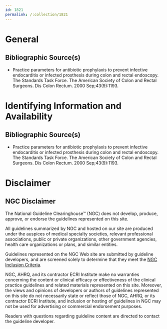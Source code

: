 ```yaml
---
id: 1821
permalink: /:collection/1821
---
```


# General

## Bibliographic Source(s)

- Practice parameters for antibiotic prophylaxis to prevent infective endocarditis or infected prosthesis during colon and rectal endoscopy. The Standards Task Force. The American Society of Colon and Rectal Surgeons. Dis Colon Rectum. 2000 Sep;43(9):1193.

# Identifying Information and Availability

## Bibliographic Source(s)

- Practice parameters for antibiotic prophylaxis to prevent infective endocarditis or infected prosthesis during colon and rectal endoscopy. The Standards Task Force. The American Society of Colon and Rectal Surgeons. Dis Colon Rectum. 2000 Sep;43(9):1193.

# Disclaimer

## NGC Disclaimer

The National Guideline Clearinghouse™ (NGC) does not develop, produce, approve, or endorse the guidelines represented on this site.

All guidelines summarized by NGC and hosted on our site are produced under the auspices of medical specialty societies, relevant professional associations, public or private organizations, other government agencies, health care organizations or plans, and similar entities.

Guidelines represented on the NGC Web site are submitted by guideline developers, and are screened solely to determine that they meet the [NGC Inclusion Criteria](/help-and-about/summaries/inclusion-criteria).

NGC, AHRQ, and its contractor ECRI Institute make no warranties concerning the content or clinical efficacy or effectiveness of the clinical practice guidelines and related materials represented on this site. Moreover, the views and opinions of developers or authors of guidelines represented on this site do not necessarily state or reflect those of NGC, AHRQ, or its contractor ECRI Institute, and inclusion or hosting of guidelines in NGC may not be used for advertising or commercial endorsement purposes.

Readers with questions regarding guideline content are directed to contact the guideline developer.

